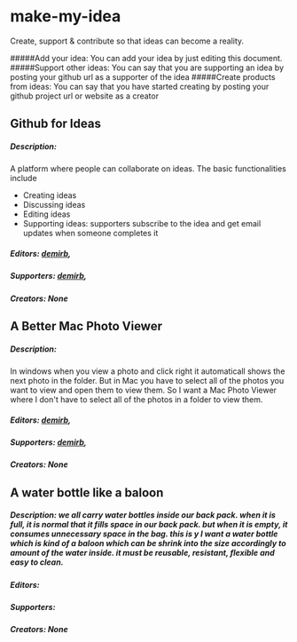 # make-my-idea
Create, support &amp; contribute so that ideas can become a reality.

#####Add your idea: 
You can add your idea by just editing this document.
#####Support other ideas: 
You can say that you are supporting an idea by posting your github url as a supporter of the idea
#####Create products from ideas: 
You can say that you have started creating by posting your github project url or website as a creator

## Github for Ideas

##### Description:

A platform where people can collaborate on ideas. The basic functionalities include

- Creating ideas
- Discussing ideas
- Editing ideas
- Supporting ideas: supporters subscribe to the idea and get email updates when someone completes it 

##### Editors: [demirb](https://github.com/demirb),

##### Supporters: [demirb](https://github.com/demirb),

##### Creators: None

## A Better Mac Photo Viewer

##### Description:

In windows when you view a photo and click right it automaticall shows the next photo in the folder. But in Mac you have to select all of the photos you want to view and open them to view them. 
So I want a Mac Photo Viewer where I don't have to select all of the photos in a folder to view them.

##### Editors: [demirb](https://github.com/demirb),

##### Supporters: [demirb](https://github.com/demirb),

##### Creators: None

## A water bottle like a baloon

##### Description: we all carry water bottles inside our back pack. when it is full, it is normal that it fills space in our back pack. but when it is empty, it consumes unnecessary space in the bag. this is y I want a water bottle which is kind of a baloon which can be shrink into the size accordingly to amount of the water inside. it must be reusable, resistant, flexible and easy to clean.  

##### Editors:

##### Supporters:

##### Creators: None

